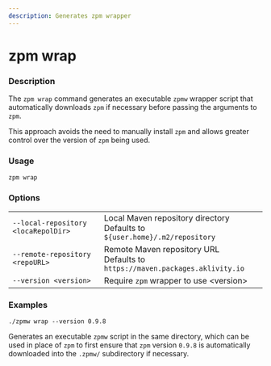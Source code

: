 ```yaml
---
description: Generates zpm wrapper
---
```


# zpm wrap

### Description

The `zpm wrap` command generates an executable `zpmw` wrapper script that automatically downloads `zpm` if necessary before passing the arguments to `zpm`.

This approach avoids the need to manually install `zpm` and allows greater control over the version of `zpm` being used.

### Usage

```bash:no-line-numbers
zpm wrap
```

### Options

|                                     |                                                                                                   |
| ----------------------------------- | ------------------------------------------------------------------------------------------------- |
| `--local-repository <locaRepolDir>` | Local Maven repository directory<br>Defaults to `${user.home}/.m2/repository`   |
| `--remote-repository <repoURL>`     | Remote Maven repository URL<br>Defaults to `https://maven.packages.aklivity.io` |
| `--version <version>`               | Require `zpm`  wrapper to use \<version>                                                          |

### Examples

```bash:no-line-numbers
./zpmw wrap --version 0.9.8
```

Generates an executable `zpmw` script in the same directory, which can be used in place of `zpm` to first ensure that `zpm` version `0.9.8` is automatically downloaded into the `.zpmw/` subdirectory if necessary.
